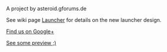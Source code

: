A project by asteroid.gforums.de

See wiki page [Launcher](Launcher.md) for details on the new launcher design.

[Find us on Google+](https://plus.google.com/110570389177455134320)

[See some preview ;)](http://youtu.be/RtoTc2cTak4)
